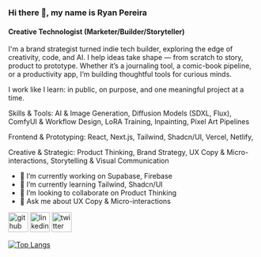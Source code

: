 ### Hi there 👋, my name is Ryan Pereira
#### Creative Technologist (Marketer/Builder/Storyteller)

I'm a brand strategist turned indie tech builder, exploring the edge of creativity, code, and AI. I help ideas take shape — from scratch to story, product to prototype.
Whether it’s a journaling tool, a comic-book pipeline, or a productivity app, I’m building thoughtful tools for curious minds.

I work like I learn: in public, on purpose, and one meaningful project at a time.

Skills & Tools: AI & Image Generation, Diffusion Models (SDXL, Flux), ComfyUI & Workflow Design, LoRA Training, Inpainting, Pixel Art Pipelines

Frontend & Prototyping: React, Next.js, Tailwind, Shadcn/UI, Vercel, Netlify,

Creative & Strategic: Product Thinking, Brand Strategy, UX Copy & Micro-interactions, Storytelling & Visual Communication

- 🔭 I’m currently working on Supabase, Firebase 
- 🌱 I’m currently learning Tailwind, Shadcn/UI 
- 👯 I’m looking to collaborate on Product Thinking 
- 💬 Ask me about UX Copy & Micro-interactions 


[<img src='https://cdn.jsdelivr.net/npm/simple-icons@3.0.1/icons/github.svg' alt='github' height='40'>](https://github.com/theryanpereira)  [<img src='https://cdn.jsdelivr.net/npm/simple-icons@3.0.1/icons/linkedin.svg' alt='linkedin' height='40'>](https://www.linkedin.com/in/ryanpereira/)  [<img src='https://cdn.jsdelivr.net/npm/simple-icons@3.0.1/icons/twitter.svg' alt='twitter' height='40'>](https://twitter.com/ryancpereira)  

[![Top Langs](https://github-readme-stats.vercel.app/api/top-langs/?username=theryanpereira)](https://github.com/anuraghazra/github-readme-stats)

